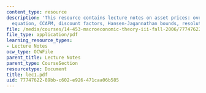 ```yaml
---
content_type: resource
description: 'This resource contains lecture notes on asset prices: overview, Euler
  equation, CCAPM, discount factors, Hansen-Jagannathan bounds, resolutions, and conclusions.'
file: /media/courses/14-453-macroeconomic-theory-iii-fall-2006/7774762289bbc602e926471caa06b585_lec1.pdf
file_type: application/pdf
learning_resource_types:
- Lecture Notes
ocw_type: OCWFile
parent_title: Lecture Notes
parent_type: CourseSection
resourcetype: Document
title: lec1.pdf
uid: 77747622-89bb-c602-e926-471caa06b585
---
```

